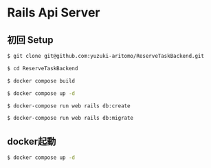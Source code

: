 # Rails Api Server
## 初回 Setup

```bash
$ git clone git@github.com:yuzuki-aritomo/ReserveTaskBackend.git

$ cd ReserveTaskBackend

$ docker compose build

$ docker compose up -d

$ docker-compose run web rails db:create

$ docker-compose run web rails db:migrate
```

## docker起動

```bash
$ docker compose up -d
```
